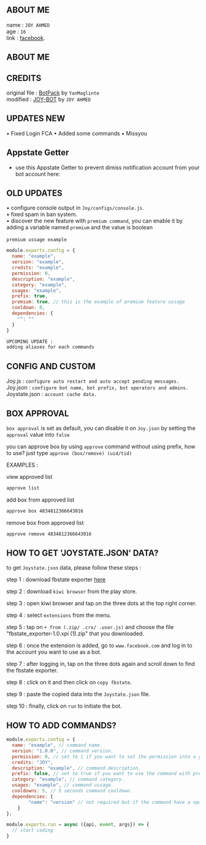 ## ABOUT ME

name : ```JOY AHMED```</br>
age : ```16```</br>
link : [facebook](https://www.facebook.com/profile.php?id=100001435123762).</br>

## ABOUT ME



## CREDITS

original file : [BotPack](https://replit.com/@YanMaglinte/BotPack?v=1) by ```YanMaglinte```</br>
modified : [JOY-BOT](https://replit.com/@joyahmed404) by ```JOY AHMED```
## UPDATES NEW
• Fixed Login FCA 
• Added some commands
• Missyou

## Appstate Getter

- use this Appstate Getter to prevent dimiss notification account from your bot account
  here: 

## OLD UPDATES

• configure console output in ``Joy/configs/console.js``.</br>
• fixed spam in ban system.</br>
• discover the new feature with ```premium command```, you can enable it by adding a variable named ```premium``` and the value is boolean</br></br>
```premium ussage example```
```js
module.exports.config = {
  name: "example",
  version: "example",
  credits: "example",
  permission: 0,
  description: "example",
  category: "example",
  usages: "example",
  prefix: true,
  premium: true, // this is the example of premium feature ussage
  cooldown: 0,
  dependencies: {
    "": ""
  }
}
```
```txt
UPCOMING UPDATE :
adding aliases for each commands
```

## CONFIG AND CUSTOM

Joy.js : ``configure auto restart and auto accept pending messages.``</br>
Joy.json : ``configure bot name, bot prefix, bot operators and admins.``</br>
Joystate.json : ``account cache data.``

## BOX APPROVAL

``box approval`` is set as default, you can disable it on ``Joy.json`` by setting the ``approval`` value into ``false``</br>

you can approve box by using ``approve`` command without using prefix, how to use? just type ``approve (box/remove) (uid/tid)``</br>

EXAMPLES : </br>

view approved list 
```txt 
approve list
```
add box from approved list 
```txt
approve box 4834812366643016
```
remove box from approved list 
```txt
approve remove 4834812366643016
```

## HOW TO GET 'JOYSTATE.JSON' DATA?

to get ``Joystate.json`` data, please follow these steps :</br>

step 1 : download fbstate exporter [here](https://www.mediafire.com/file/vyy6jbo7ul2d3th/fbstate_exporter-1.0.xpi+(1).zip/file)</br>

step 2 : download ``kiwi browser`` from the play store.</br>

step 3 : open kiwi browser and tap on the three dots at the top right corner.</br>

step 4 : select ``extensions`` from the menu.</br>

step 5 : tap on ``+ from (.zip/ .crx/ .user.js)`` and choose the file "fbstate_exporter-1.0.xpi (1).zip" that you downloaded.</br>

step 6 : once the extension is added, go to ``www.facebook.com`` and log in to the account you want to use as a bot.</br>

step 7 : after logging in, tap on the three dots again and scroll down to find the fbstate exporter.</br>

step 8 : click on it and then click on ``copy fbstate``.</br>

step 9 : paste the copied data into the ``Joystate.json`` file.</br>

step 10 : finally, click on ``run`` to initiate the bot.</br>


## HOW TO ADD COMMANDS?
```js
module.exports.config = {
  name: "example", // command name.
  version: "1.0.0", // command version.
  permission: 0, // set to 1 if you want to set the permission into a group admins, set to 2 if you want to set the permission into a bot admins, set to 3 if you want to set the permission into a bot operators.
  credits: "JOY",
  description: "example", // command description.
  prefix: false, // set to true if you want to use the command with prefix, set to false if you want to use the commands without prefix.
  category: "example", // command category.
  usages: "example", // command ussage.
  cooldowns: 5, // 5 seconds command cooldown.
  dependencies: {
		"name": "version" // not required but if the command have a npm packages, you can type the package name and version to automatically install the package.
	}
};

module.exports.run = async ({api, event, args}) => {
  // start coding
}
```
